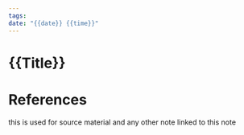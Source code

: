 ```yaml
---
tags: 
date: "{{date}} {{time}}"
---
```

# {{Title}}




# References
this is used for source material and any other note linked to this note

